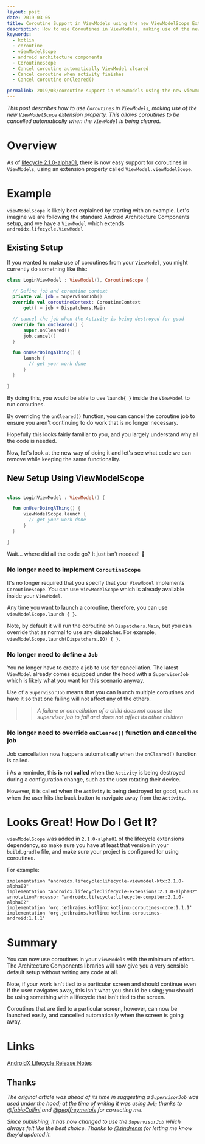 ```yaml
---
layout: post
date: 2019-03-05
title: Coroutine Support in ViewModels using the new ViewModelScope Extension Property
description: How to use Coroutines in ViewModels, making use of the new ViewModelScope extension property. This allows coroutines to be cancelled automatically when the ViewModel is being cleared.
keywords:
  - kotlin
  - coroutine
  - viewModelScope
  - android architecture components
  - CoroutineScope
  - Cancel coroutine automatically ViewModel cleared
  - Cancel coroutine when activity finishes
  - Cancel coroutine onCleared()

permalink: 2019/03/coroutine-support-in-viewmodels-using-the-new-viewmodelscope-extension-property/
---
```


*This post describes how to use `Coroutines` in `ViewModels`, making use of the new `ViewModelScope` extension property. This allows coroutines to be cancelled automatically when the `ViewModel` is being cleared.*

# Overview
As of [lifecycle 2.1.0-alpha01](https://developer.android.com/jetpack/androidx/releases/lifecycle#2.1.0-alpha01), there is now easy support for coroutines in `ViewModels`, using an extension property called `ViewModel.viewModelScope`.

# Example
`viewModelScope` is likely best explained by starting with an example. Let's imagine we are following the standard Android Architecture Components setup, and we have a `ViewModel` which extends `androidx.lifecycle.ViewModel`

## Existing Setup

If you wanted to make use of coroutines from your `ViewModel`, you might currently do something like this:

```kotlin
class LoginViewModel : ViewModel(), CoroutineScope {

  // Define job and coroutine context  
  private val job = SupervisorJob()
  override val coroutineContext: CoroutineContext
      get() = job + Dispatchers.Main

  // cancel the job when the Activity is being destroyed for good
  override fun onCleared() {
      super.onCleared()
      job.cancel()
  }

  fun onUserDoingAThing() {
      launch {
        // get your work done
      }
  }

}

```

By doing this, you would be able to use `launch{ }` inside the `ViewModel` to run coroutines. 

By overriding the `onCleared()` function, you can cancel the coroutine job to ensure you aren't continuing to do work that is no longer necessary.

Hopefully this looks fairly familiar to you, and you largely understand why all the code is needed.

Now, let's look at the new way of doing it and let's see what code we can remove while keeping the same functionality.

##  New Setup Using ViewModelScope
```kotlin

class LoginViewModel : ViewModel() {    

  fun onUserDoingAThing() {
      viewModelScope.launch {
        // get your work done
      }
  }

}

```

Wait... where did all the code go? It just isn't needed! 🎉

### No longer need to implement `CoroutineScope`
It's no longer required that you specify that your `ViewModel` implements `CoroutineScope`. You can use `viewModelScope` which is already available inside your `ViewModel`. 

Any time you want to launch a coroutine, therefore, you can use `viewModelScope.launch { }`.

Note, by default it will run the coroutine on `Dispatchers.Main`, but you can override that as normal to use any dispatcher. For example, `viewModelScope.launch(Dispatchers.IO) { }`.

### No longer need to define a `Job`
You no longer have to create a job to use for cancellation. The latest `ViewModel` already comes equipped under the hood with a `SupervisorJob` which is likely what you want for this scenario anyway. 

Use of a `SupervisorJob` means that you can launch multiple coroutines and have it so that one failing will not affect any of the others. 

>> _A failure or cancellation of a child does not cause the supervisor job to fail and does not affect its other children_


### No longer need to override `onCleared()` function and cancel the job
Job cancellation now happens automatically when the `onCleared()` function is called. 

ℹ️ As a reminder, this **is not called** when the `Activity` is being destroyed during a configuration change, such as the user rotating their device. 

However, it is called when the `Activity` is being destroyed for good, such as when the user hits the back button to navigate away from the `Activity`.

# Looks Great! How Do I Get It?
`viewModelScope` was added in `2.1.0-alpha01` of the lifecycle extensions dependency, so make sure you have at least that version in your `build.gradle` file, and make sure your project is configured for using coroutines.

For example:

    implementation "androidx.lifecycle:lifecycle-viewmodel-ktx:2.1.0-alpha02"
    implementation "androidx.lifecycle:lifecycle-extensions:2.1.0-alpha02"
    annotationProcessor "androidx.lifecycle:lifecycle-compiler:2.1.0-alpha02"
    implementation 'org.jetbrains.kotlinx:kotlinx-coroutines-core:1.1.1'
    implementation 'org.jetbrains.kotlinx:kotlinx-coroutines-android:1.1.1'

# Summary
You can now use coroutines in your `ViewModels` with the minimum of effort. The Architecture Components libraries will now give you a very sensible default setup without writing any code at all.

Note, if your work isn't tied to a particular screen and should continue even if the user navigates away, this isn't what you should be using; you should be using something with a lifecycle that isn't tied to the screen.

Coroutines that are tied to a particular screen, however, can now be launched easily, and cancelled automatically when the screen is going away.


# Links
[AndroidX Lifecycle Release Notes](https://developer.android.com/jetpack/androidx/releases/lifecycle#2.1.0-alpha01)
  
## Thanks

_The original article was ahead of its time in suggesting a `SupervisorJob` was used under the hood; at the time of writing it was using `Job`; thanks to [@fabioCollini](https://twitter.com/fabioCollini) and [@geoffreymetais](https://twitter.com/geoffreymetais) for correcting me._

_Since publishing, it has now changed to use the `SupervisorJob` which always felt like the best choice. Thanks to [@sindrenm](https://twitter.com/sindrenm) for letting me know they'd updated it._